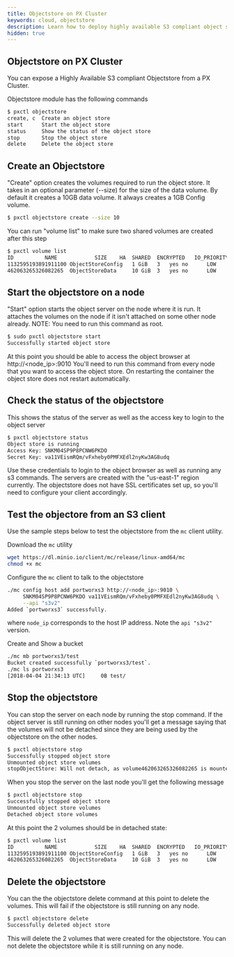 ```yaml
---
title: Objectstore on PX Cluster
keywords: cloud, objectstore
description: Learn how to deploy highly available S3 compliant object storage on Docker with Portworx
hidden: true
---
```


## Objectstore on PX Cluster
You can expose a Highly Available S3 compliant Objectstore from a PX Cluster.

Objectstore module has the following commands

```bash
$ pxctl objectstore
create, c  Create an object store
start      Start the object store
status     Show the status of the object store
stop       Stop the object store
delete     Delete the object store
```

## Create an Objectstore
"Create" option creates the volumes required to run the object store. It takes in an optional parameter (--size) for the size of the data volume. By default it creates a 10GB data volume. It always creates a 1GB Config volume.

```bash
$ pxctl objectstore create --size 10
```

You can run "volume list" to make sure two shared volumes are created after this step

```bash
$ pxctl volume list
ID			NAME			SIZE	HA	SHARED	ENCRYPTED	IO_PRIORITY	SCALE	STATUS
1132595193891911100	ObjectStoreConfig	1 GiB	3	yes	no		LOW		0	up - detached
462063265326082265	ObjectStoreData		10 GiB	3	yes	no		LOW		0	up - detached
```

## Start the objectstore on a node
"Start" option starts the object server on the node where it is run. It attaches the volumes on the node if it isn't attached on some other node already. NOTE: You need to run this command as root.

```bash
$ sudo pxctl objectstore start
Successfully started object store
```

At this point you should be able to access the object browser at http://&lt;node_ip&gt;:9010
You'll need to run this command from every node that you want to access the object store.
On restarting the container the object store does not restart automatically.

## Check the status of the objectstore
This shows the status of the server as well as the access key to login to the object server

```bash
$ pxctl objectstore status
Object store is running
Access Key: SNKM04SP9P8PCNW6PKDO
Secret Key: va11VEismRQm/vFxheby0PMFXEdl2nyKw3AG8udq
```

Use these credentials to login to the object browser as well as running any s3 commands.
The servers are created with the "us-east-1" region currently.
The objectstore does not have SSL certificates set up, so you'll need to configure your client accordingly.

## Test the objectore from an S3 client
Use the sample steps below to test the objectstore from the ``mc`` client utility.

Download the ``mc`` utility
```bash
wget https://dl.minio.io/client/mc/release/linux-amd64/mc
chmod +x mc
```

Configure the ``mc`` client to talk to the objectstore
```bash
./mc config host add portworxs3 http://<node_ip>:9010 \
     SNKM04SP9P8PCNW6PKDO va11VEismRQm/vFxheby0PMFXEdl2nyKw3AG8udq \
     --api "s3v2"
Added `portworxs3` successfully.
```
where ``node_ip`` corresponds to the host IP address.
Note the ``api "s3v2"`` version.

Create and Show a bucket
```bash
./mc mb portworxs3/test
Bucket created successfully `portworxs3/test`.
./mc ls portworxs3
[2018-04-04 21:34:13 UTC]     0B test/
```

## Stop the objectstore
You can stop the server on each node by running the stop command.
If the object server is still running on other nodes you'll get a message saying that the volumes will not be detached since they are being used by the objectstore on the other nodes.

```bash
$ pxctl objectstore stop
Successfully stopped object store
Unmounted object store volumes
stopObjectStore: Will not detach, as volume462063265326082265 is mounted at:/var/list/osd/mounts/objectStoreData
```
When you stop the server on the last node you'll get the following message

```bash
$ pxctl objectstore stop
Successfully stopped object store
Unmounted object store volumes
Detached object store volumes
```

At this point the 2 volumes should be in detached state:
```bash
$ pxctl volume list
ID			NAME			SIZE	HA	SHARED	ENCRYPTED	IO_PRIORITY	SCALE	STATUS
1132595193891911100	ObjectStoreConfig	1 GiB	3	yes	no		LOW		0up - detached
462063265326082265	ObjectStoreData		10 GiB	3	yes	no		LOW		0up - detached
```

## Delete the objectstore
You can the the objectstore delete command at this point to delete the volumes. This will fail if the objectstore is still running on any node.

```bash
$ pxctl objectstore delete
Successfully deleted object store
```

This will delete the 2 volumes that were created for the objectstore. You can not delete the objectstore while it is still running on any node.
